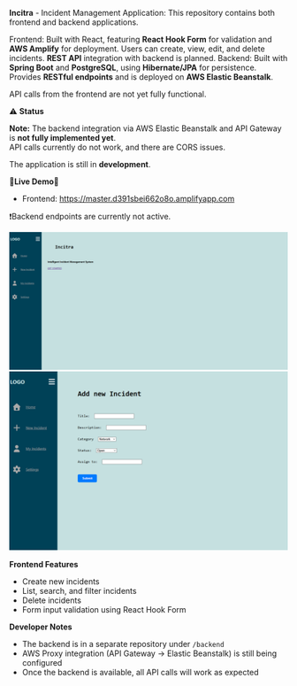 **Incitra** - Incident Management Application: This repository contains both frontend and backend applications.

Frontend: Built with React, featuring **React Hook Form** for validation and **AWS Amplify** for deployment. Users can create, view, edit, and delete incidents. **REST API** integration with backend is planned.
Backend: Built with **Spring Boot** and **PostgreSQL**, using **Hibernate/JPA** for persistence. Provides **RESTful endpoints** and is deployed on **AWS Elastic Beanstalk**. 

API calls from the frontend are not yet fully functional.

⚠️ **Status**

**Note:** The backend integration via AWS Elastic Beanstalk and API Gateway is **not fully implemented yet**.  
API calls currently do not work, and there are CORS issues.  

The application is still in **development**.


🚀**Live Demo**🚀

- Frontend: https://master.d391sbei662o8o.amplifyapp.com

❗Backend endpoints are currently not active.

![Incitra](frontend/screenshots/Incitra.png)
![Add Incident](frontend/screenshots/add.png)


**Frontend Features**
- Create new incidents  
- List, search, and filter incidents  
- Delete incidents  
- Form input validation using React Hook Form 

**Developer Notes**
- The backend is in a separate repository under `/backend`  
- AWS Proxy integration (API Gateway → Elastic Beanstalk) is still being configured  
- Once the backend is available, all API calls will work as expected


